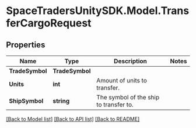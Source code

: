 # SpaceTradersUnitySDK.Model.TransferCargoRequest

## Properties

Name | Type | Description | Notes
------------ | ------------- | ------------- | -------------
**TradeSymbol** | **TradeSymbol** |  | 
**Units** | **int** | Amount of units to transfer. | 
**ShipSymbol** | **string** | The symbol of the ship to transfer to. | 

[[Back to Model list]](../README.md#documentation-for-models) [[Back to API list]](../README.md#documentation-for-api-endpoints) [[Back to README]](../README.md)

